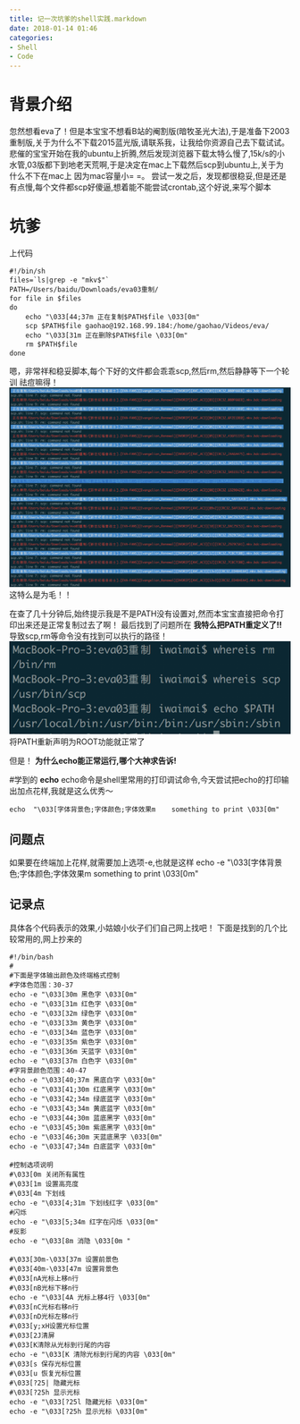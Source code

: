 ```yaml
---
title: 记一次坑爹的shell实践.markdown
date: 2018-01-14 01:46
categories: 
- Shell
- Code
---
```

# 背景介绍
忽然想看eva了！但是本宝宝不想看B站的阉割版(暗牧圣光大法),于是准备下2003重制版,关于为什么不下载2015蓝光版,请联系我，让我给你资源自己去下载试试。
悲催的宝宝开始在我的ubuntu上折腾,然后发现浏览器下载太特么慢了,15k/s的小水管,03版都下到地老天荒啊,于是决定在mac上下载然后scp到ubuntu上,关于为什么不下在mac上
因为mac容量小= =。
尝试一发之后，发现都很稳妥,但是还是有点慢,每个文件都scp好傻逼,想着能不能尝试crontab,这个好说,来写个脚本

# 坑爹
上代码
```shell
#!/bin/sh
files=`ls|grep -e "mkv$"`
PATH=/Users/baidu/Downloads/eva03重制/
for file in $files
do
    echo "\033[44;37m 正在复制$PATH$file \033[0m"
    scp $PATH$file gaohao@192.168.99.184:/home/gaohao/Videos/eva/
    echo "\033[31m 正在删除$PATH$file \033[0m"
    rm $PATH$file
done
```
嗯，非常祥和稳妥脚本,每个下好的文件都会乖乖scp,然后rm,然后静静等下一个轮训
祛痘嘛得！
![命令无法找到](/uploads/shell/command_not_found.png)
这特么是为毛！！

在查了几十分钟后,始终提示我是不是PATH没有设置对,然而本宝宝直接把命令打印出来还是正常复制过去了啊！
最后找到了问题所在
**我特么把PATH重定义了!!**
导致scp,rm等命令没有找到可以执行的路径！
![PATH路径](/uploads/shell/PATH.png)
将PATH重新声明为ROOT功能就正常了

但是！
**为什么echo能正常运行,哪个大神求告诉!**

#学到的
**echo**
echo命令是shell里常用的打印调试命令,今天尝试把echo的打印输出加点花样,我就是这么优秀～
```shell
echo  "\033[字体背景色;字体颜色;字体效果m    something to print \033[0m"
```
## 问题点
如果要在终端加上花样,就需要加上选项-e,也就是这样
echo -e "\033[字体背景色;字体颜色;字体效果m    something to print \033[0m"
## 记录点
具体各个代码表示的效果,小姑娘小伙子们们自己网上找吧！
下面是找到的几个比较常用的,网上抄来的
```shell
#!/bin/bash
#
#下面是字体输出颜色及终端格式控制
#字体色范围：30-37
echo -e "\033[30m 黑色字 \033[0m"
echo -e "\033[31m 红色字 \033[0m"
echo -e "\033[32m 绿色字 \033[0m"
echo -e "\033[33m 黄色字 \033[0m"
echo -e "\033[34m 蓝色字 \033[0m"
echo -e "\033[35m 紫色字 \033[0m"
echo -e "\033[36m 天蓝字 \033[0m"
echo -e "\033[37m 白色字 \033[0m"
#字背景颜色范围：40-47
echo -e "\033[40;37m 黑底白字 \033[0m"
echo -e "\033[41;30m 红底黑字 \033[0m"
echo -e "\033[42;34m 绿底蓝字 \033[0m"
echo -e "\033[43;34m 黄底蓝字 \033[0m"
echo -e "\033[44;30m 蓝底黑字 \033[0m"
echo -e "\033[45;30m 紫底黑字 \033[0m"
echo -e "\033[46;30m 天蓝底黑字 \033[0m"
echo -e "\033[47;34m 白底蓝字 \033[0m"

#控制选项说明
#\033[0m 关闭所有属性
#\033[1m 设置高亮度
#\033[4m 下划线
echo -e "\033[4;31m 下划线红字 \033[0m"
#闪烁
echo -e "\033[5;34m 红字在闪烁 \033[0m"
#反影
echo -e "\033[8m 消隐 \033[0m "

#\033[30m-\033[37m 设置前景色
#\033[40m-\033[47m 设置背景色
#\033[nA光标上移n行
#\033[nB光标下移n行
echo -e "\033[4A 光标上移4行 \033[0m"
#\033[nC光标右移n行
#\033[nD光标左移n行
#\033[y;xH设置光标位置
#\033[2J清屏
#\033[K清除从光标到行尾的内容
echo -e "\033[K 清除光标到行尾的内容 \033[0m"
#\033[s 保存光标位置
#\033[u 恢复光标位置
#\033[?25| 隐藏光标
#\033[?25h 显示光标
echo -e "\033[?25l 隐藏光标 \033[0m"
echo -e "\033[?25h 显示光标 \033[0m"
```

